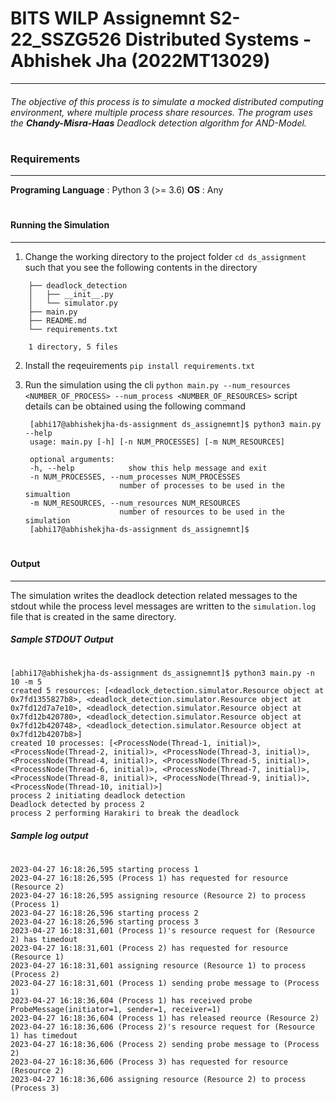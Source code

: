 
# BITS WILP Assignemnt S2-22_SSZG526 Distributed Systems - Abhishek Jha (2022MT13029)

---
###### The objective of this process is to simulate a mocked distributed computing environment, where multiple process share resources. The program uses the **Chandy-Misra-Haas**  Deadlock detection algorithm for AND-Model.  
#
#
    
    


### Requirements
---
**Programing Language** : Python 3  (>= 3.6)
**OS**                  : Any

#

#### Running the Simulation
---
1. Change the working directory to the project folder
```cd ds_assignment```
such that  you see the following contents in the directory
```
    ├── deadlock_detection
    │   ├── __init__.py
    │   └── simulator.py
    ├── main.py
    ├── README.md
    └── requirements.txt

    1 directory, 5 files
```

2. Install the reqeuirements
   ```pip install requirements.txt```

3. Run the simulation using the cli
   ```python main.py --num_resources <NUMBER_OF_PROCESS> --num_process <NUMBER_OF_RESOURCES>```
   script details can be obtained using the following command
   ```
    [abhi17@abhishekjha-ds-assignment ds_assignemnt]$ python3 main.py --help
    usage: main.py [-h] [-n NUM_PROCESSES] [-m NUM_RESOURCES]

    optional arguments:
    -h, --help            show this help message and exit
    -n NUM_PROCESSES, --num_processes NUM_PROCESSES
                        number of processes to be used in the simualtion
    -m NUM_RESOURCES, --num_resources NUM_RESOURCES
                        number of resources to be used in the simulation
    [abhi17@abhishekjha-ds-assignment ds_assignemnt]$ 
    ```
#
#

#### Output
---

The simulation writes the deadlock detection related messages to the stdout while the process level messages are written to the `simulation.log` file that is created in the same directory.

##### Sample STDOUT Output
#

```
[abhi17@abhishekjha-ds-assignment ds_assignemnt]$ python3 main.py -n 10 -m 5
created 5 resources: [<deadlock_detection.simulator.Resource object at 0x7fd1355827b8>, <deadlock_detection.simulator.Resource object at 0x7fd12d7a7e10>, <deadlock_detection.simulator.Resource object at 0x7fd12b420780>, <deadlock_detection.simulator.Resource object at 0x7fd12b420748>, <deadlock_detection.simulator.Resource object at 0x7fd12b4207b8>]
created 10 processes: [<ProcessNode(Thread-1, initial)>, <ProcessNode(Thread-2, initial)>, <ProcessNode(Thread-3, initial)>, <ProcessNode(Thread-4, initial)>, <ProcessNode(Thread-5, initial)>, <ProcessNode(Thread-6, initial)>, <ProcessNode(Thread-7, initial)>, <ProcessNode(Thread-8, initial)>, <ProcessNode(Thread-9, initial)>, <ProcessNode(Thread-10, initial)>]
process 2 initiating deadlock detection
Deadlock detected by process 2
process 2 performing Harakiri to break the deadlock
```

##### Sample log output
#
```
2023-04-27 16:18:26,595 starting process 1
2023-04-27 16:18:26,595 (Process 1) has requested for resource (Resource 2)
2023-04-27 16:18:26,595 assigning resource (Resource 2) to process (Process 1)
2023-04-27 16:18:26,596 starting process 2
2023-04-27 16:18:26,596 starting process 3
2023-04-27 16:18:31,601 (Process 1)'s resource request for (Resource 2) has timedout
2023-04-27 16:18:31,601 (Process 2) has requested for resource (Resource 1)
2023-04-27 16:18:31,601 assigning resource (Resource 1) to process (Process 2)
2023-04-27 16:18:31,601 (Process 1) sending probe message to (Process 1)
2023-04-27 16:18:36,604 (Process 1) has received probe ProbeMessage(initiator=1, sender=1, receiver=1)
2023-04-27 16:18:36,604 (Process 1) has released reource (Resource 2)
2023-04-27 16:18:36,606 (Process 2)'s resource request for (Resource 1) has timedout
2023-04-27 16:18:36,606 (Process 2) sending probe message to (Process 2)
2023-04-27 16:18:36,606 (Process 3) has requested for resource (Resource 2)
2023-04-27 16:18:36,606 assigning resource (Resource 2) to process (Process 3)
```





